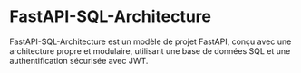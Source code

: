 # FastAPI-SQL-Architecture
FastAPI-SQL-Architecture est un modèle de projet FastAPI, conçu avec une architecture propre et modulaire, utilisant une base de données SQL et une authentification sécurisée avec JWT.
